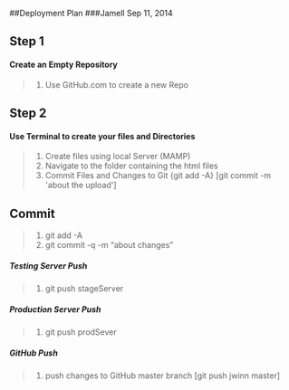 ##Deployment Plan
###Jamell Sep 11, 2014

## Step 1
#### Create an Empty Repository
>1. Use GitHub.com to create a new Repo


## Step 2
#### Use Terminal to create your files and Directories
> 1. Create files using local Server (MAMP)
> 2. Navigate to the folder containing the html files
> 3. Commit Files and Changes to Git {git add -A} [git commit -m 'about the upload']

## Commit
> 1. git add -A
> 2. git commit -q -m “about changes”

##### Testing Server Push
> 1. git push stageServer

##### Production Server Push
> 1. git push prodSever

##### GitHub Push
> 1. push changes to GitHub master branch [git push jwinn master]

